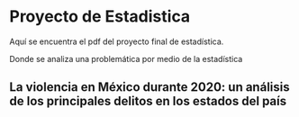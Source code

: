# Proyecto de Estadistica

Aquí se encuentra el pdf del proyecto final de estadística.

Donde se analiza una problemática por medio de la estadística

## La violencia en México durante 2020: un análisis de los principales delitos en los estados del país


